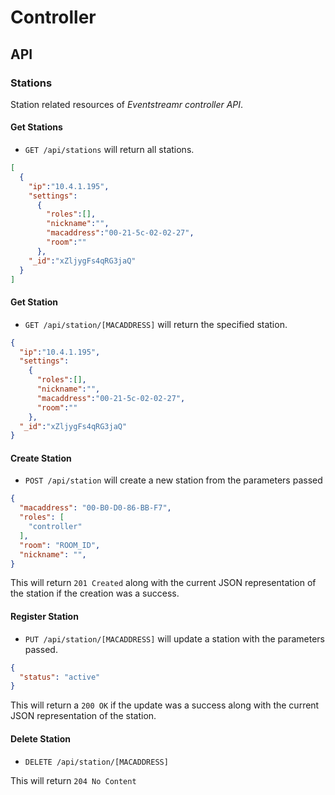 Controller
==========

API
---


### Stations

Station related resources of *Eventstreamr controller API*.

#### Get Stations

* `GET /api/stations` will return all stations.

```json
[
  {
    "ip":"10.4.1.195",
    "settings":
      {
        "roles":[],
        "nickname":"",
        "macaddress":"00-21-5c-02-02-27",
        "room":""
      },
    "_id":"xZljygFs4qRG3jaQ"
  }
]
```

#### Get Station

* `GET /api/station/[MACADDRESS]` will return the specified station.

```json
{
  "ip":"10.4.1.195",
  "settings":
    {
      "roles":[],
      "nickname":"",
      "macaddress":"00-21-5c-02-02-27",
      "room":""
    },
  "_id":"xZljygFs4qRG3jaQ"
}
```

#### Create Station


* `POST /api/station` will create a new station from the parameters passed

```json
{
  "macaddress": "00-B0-D0-86-BB-F7",
  "roles": [
    "controller"
  ],
  "room": "ROOM_ID",
  "nickname": "",
}
```
This will return `201 Created` along with the current JSON representation of the station if the creation was a success.

#### Register Station

* `PUT /api/station/[MACADDRESS]` will update a station with the parameters passed.

```json
{
  "status": "active"
}
```

This will return a `200 OK` if the update was a success along with the current JSON representation of the station.
    
    
#### Delete Station


* `DELETE /api/station/[MACADDRESS]`

This will return `204 No Content`
